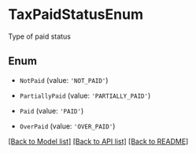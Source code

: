 # TaxPaidStatusEnum

Type of paid status

## Enum

- `NotPaid` (value: `'NOT_PAID'`)

- `PartiallyPaid` (value: `'PARTIALLY_PAID'`)

- `Paid` (value: `'PAID'`)

- `OverPaid` (value: `'OVER_PAID'`)

[[Back to Model list]](../README.md#documentation-for-models) [[Back to API list]](../README.md#documentation-for-api-endpoints) [[Back to README]](../README.md)
